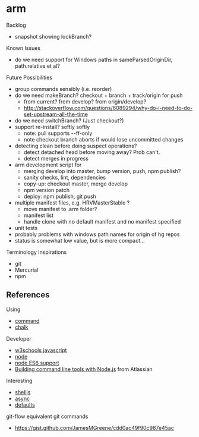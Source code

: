 # arm

Backlog
* snapshot showing lockBranch?

Known Issues
* do we need support for Windows paths in sameParsedOriginDir, path.relative et al?

Future Possibilities
* group commands sensibly (i.e. reorder)
* do we need makeBranch? checkout + branch + track/origin for push
  * from current? from develop? from origin/develop?
  * http://stackoverflow.com/questions/6089294/why-do-i-need-to-do-set-upstream-all-the-time
* do we need switchBranch? (Just checkout?)
* support re-install? softly softly
  * note: pull supports --ff-only
  * note checkout branch aborts if would lose uncommitted changes
* detecting clean before doing suspect operations?
  * detect detached head before moving away? Prob can't.
  * detect merges in progress
* arm development script for
  * merging develop into master, bump version, push, npm publish?
  * sanity checks, lint, dependencies
  * copy-up: checkout master, merge develop
  * npm version patch
  * deploy: npm publish, git push
* multiple manifest files, e.g. HRVMasterStable ?
  * move manifest to .arm folder?
  * manifest list
  * handle clone with no default manifest and no manifest specified
* unit tests
* probably problems with windows path names for origin of hg repos
* status is somewhat low value, but is more compact...

Terminology Inspirations
* git
* Mercurial
* npm

## References

Using
* [command](https://www.npmjs.com/package/commander)
* [chalk](https://github.com/sindresorhus/chalk)

Developer
* [w3schools javascript](http://www.w3schools.com/js/default.asp)
* [node](https://nodejs.org/docs/latest/api/index.html)
* [node ES6 support](http://node.green)
* [Building command line tools with Node.js](https://developer.atlassian.com/blog/2015/11/scripting-with-node/) from Atlassian

Interesting
* [shelljs](http://documentup.com/arturadib/shelljs#command-reference)
* [async](http://caolan.github.io/async/)
* [defaults](https://www.npmjs.com/package/defaults)

git-flow equivalent git commands
* https://gist.github.com/JamesMGreene/cdd0ac49f90c987e45ac
